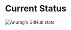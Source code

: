# Current Status
![Anurag's GitHub stats](https://github-readme-stats.vercel.app/api?username=michaelho0307&show_icons=true&theme=tokyonight)
